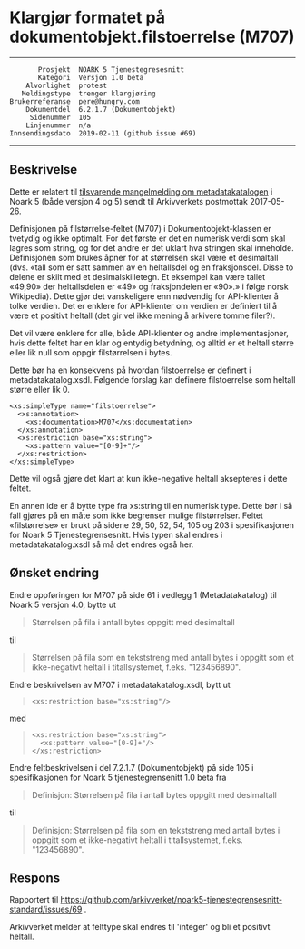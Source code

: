 Klargjør formatet på dokumentobjekt.filstoerrelse  (M707)
=========================================================

 ------------------  ---------------------------------
           Prosjekt  NOARK 5 Tjenestegresesnitt
           Kategori  Versjon 1.0 beta
        Alvorlighet  protest
       Meldingstype  trenger klargjøring
    Brukerreferanse  pere@hungry.com
        Dokumentdel  6.2.1.7 (Dokumentobjekt)
         Sidenummer  105
        Linjenummer  n/a
    Innsendingsdato  2019-02-11 (github issue #69)
 ------------------  ---------------------------------

Beskrivelse
-----------

Dette er relatert til [tilsvarende mangelmelding om
metadatakatalogen](https://github.com/petterreinholdtsen/noark5-tester/blob/master/mangelmelding/sendt/2017-05-26-m707-filstoerrelse.md)
i Noark 5 (både versjon 4 og 5) sendt til Arkivverkets postmottak
2017-05-26.

Definisjonen på filstørrelse-feltet (M707) i Dokumentobjekt-klassen er
tvetydig og ikke optimalt.  For det første er det en numerisk verdi
som skal lagres som string, og for det andre er det uklart hva
stringen skal inneholde.  Definisjonen som brukes åpner for at
størrelsen skal være et desimaltall (dvs. «tall som er satt sammen av
en heltallsdel og en fraksjonsdel. Disse to delene er skilt med et
desimalskilletegn. Et eksempel kan være tallet «49,90» der
heltallsdelen er «49» og fraksjondelen er «90».» i følge norsk
Wikipedia).  Dette gjør det vanskeligere enn nødvendig for
API-klienter å tolke verdien.  Det er enklere for API-klienter om
verdien er definiert til å være et positivt heltall (det gir vel ikke
mening å arkivere tomme filer?).

Det vil være enklere for alle, både API-klienter og andre
implementasjoner, hvis dette feltet har en klar og entydig betydning,
og alltid er et heltall større eller lik null som oppgir filstørrelsen
i bytes.

Dette bør ha en konsekvens på hvordan filstoerrelse er definert i
metadatakatalog.xsdl.  Følgende forslag kan definere filstoerrelse
som heltall større eller lik 0.

```
<xs:simpleType name="filstoerrelse">
  <xs:annotation>
    <xs:documentation>M707</xs:documentation>
  </xs:annotation>
  <xs:restriction base="xs:string">
    <xs:pattern value="[0-9]+"/>    
  </xs:restriction>
</xs:simpleType>
```

Dette vil også gjøre det klart at kun ikke-negative heltall aksepteres
i dette feltet.

En annen ide er å bytte type fra xs:string til en numerisk type.
Dette bør i så fall gjøres på en måte som ikke begrenser mulige
filstørrelser.  Feltet «filstørrelse» er brukt på sidene 29, 50, 52,
54, 105 og 203 i spesifikasjonen for Noark 5 Tjenestegrensesnitt.
Hvis typen skal endres i metadatakatalog.xsdl så må det endres også
her.

Ønsket endring
--------------

Endre oppføringen for M707 på side 61 i vedlegg 1 (Metadatakatalog)
til Noark 5 versjon 4.0, bytte ut

> Størrelsen på fila i antall bytes oppgitt med desimaltall

til

> Størrelsen på fila som en tekststreng med antall bytes i oppgitt som
> et ikke-negativt heltall i titallsystemet, f.eks. "123456890".

Endre beskrivelsen av M707 i metadatakatalog.xsdl, bytt ut

> ```
> <xs:restriction base="xs:string"/>
> ```

med

> ```
> <xs:restriction base="xs:string">
>   <xs:pattern value="[0-9]+"/>
> </xs:restriction>
> ```

Endre feltbeskrivelsen i del 7.2.1.7 (Dokumentobjekt) på side 105 i
spesifikasjonen for Noark 5 tjenestegrensenitt 1.0 beta fra

> Definisjon: Størrelsen på fila i antall bytes oppgitt med
> desimaltall

til

> Definisjon: Størrelsen på fila som en tekststreng med antall bytes i
> oppgitt som et ikke-negativt heltall i titallsystemet,
> f.eks. "123456890".

Respons
-------

Rapportert til
https://github.com/arkivverket/noark5-tjenestegrensesnitt-standard/issues/69 .

Arkivverket melder at felttype skal endres til 'integer' og bli et
positivt heltall.
